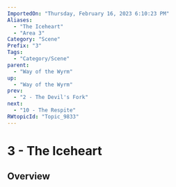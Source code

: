 ```yaml
---
ImportedOn: "Thursday, February 16, 2023 6:10:23 PM"
Aliases:
  - "The Iceheart"
  - "Area 3"
Category: "Scene"
Prefix: "3"
Tags:
  - "Category/Scene"
parent:
  - "Way of the Wyrm"
up:
  - "Way of the Wyrm"
prev:
  - "2 - The Devil's Fork"
next:
  - "10 - The Respite"
RWtopicId: "Topic_9833"
---
```

# 3 - The Iceheart
## Overview
